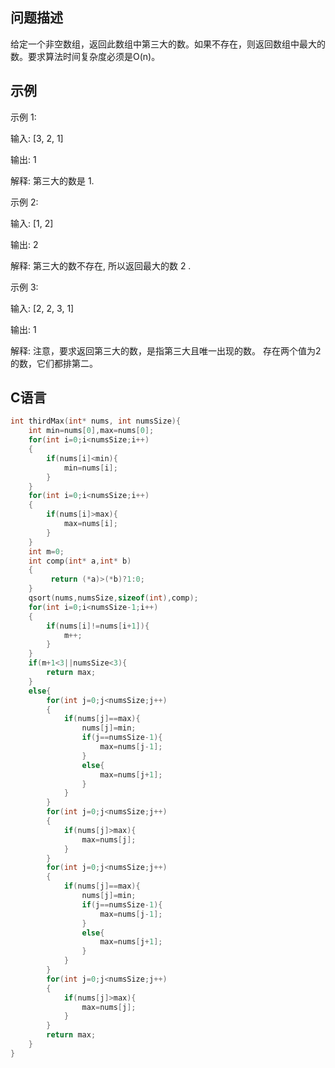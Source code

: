 问题描述
-----------------------
给定一个非空数组，返回此数组中第三大的数。如果不存在，则返回数组中最大的数。要求算法时间复杂度必须是O(n)。

示例
----------------------
示例 1:

输入: [3, 2, 1]

输出: 1

解释: 第三大的数是 1.

示例 2:

输入: [1, 2]

输出: 2

解释: 第三大的数不存在, 所以返回最大的数 2 .

示例 3:

输入: [2, 2, 3, 1]

输出: 1

解释: 注意，要求返回第三大的数，是指第三大且唯一出现的数。
存在两个值为2的数，它们都排第二。

C语言
--------------
```C
int thirdMax(int* nums, int numsSize){
    int min=nums[0],max=nums[0];
    for(int i=0;i<numsSize;i++)
    {
        if(nums[i]<min){
            min=nums[i];
        }
    }
    for(int i=0;i<numsSize;i++)
    {
        if(nums[i]>max){
            max=nums[i];
        }
    }
    int m=0;
    int comp(int* a,int* b)
    {
         return (*a)>(*b)?1:0;
    }
    qsort(nums,numsSize,sizeof(int),comp);
    for(int i=0;i<numsSize-1;i++)
    {
        if(nums[i]!=nums[i+1]){
            m++;
        }
    }
    if(m+1<3||numsSize<3){
        return max;
    }
    else{
        for(int j=0;j<numsSize;j++)
        {
            if(nums[j]==max){
                nums[j]=min;
                if(j==numsSize-1){
                    max=nums[j-1];
                }
                else{
                    max=nums[j+1];
                }
            }
        }
        for(int j=0;j<numsSize;j++)
        {
            if(nums[j]>max){
                max=nums[j];
            }
        }
        for(int j=0;j<numsSize;j++)
        {
            if(nums[j]==max){
                nums[j]=min;
                if(j==numsSize-1){
                    max=nums[j-1];
                }
                else{
                    max=nums[j+1];
                }
            }
        }
        for(int j=0;j<numsSize;j++)
        {
            if(nums[j]>max){
                max=nums[j];
            }
        }
        return max;
    }
}
